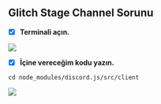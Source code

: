 ## Glitch Stage Channel Sorunu
- [x] **Terminali açın.**

![](https://i.imgur.com/ArKO9Eq.png)

- [x] **İçine vereceğim kodu yazın.**
```console
cd node_modules/discord.js/src/client
```

![](https://i.imgur.com/x9KMhlg.png)
